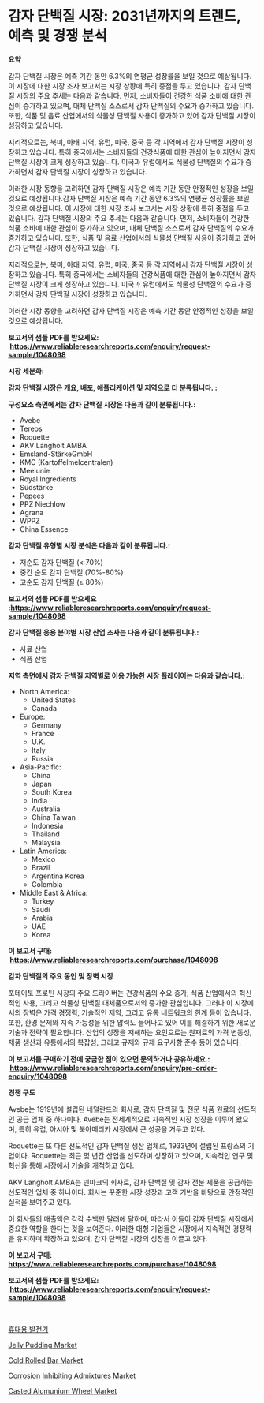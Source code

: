 <p><h1>감자 단백질 시장: 2031년까지의 트렌드, 예측 및 경쟁 분석</h1></p><p><strong>요약</strong></p>
<p><p>감자 단백질 시장은 예측 기간 동안 6.3%의 연평균 성장률을 보일 것으로 예상됩니다. 이 시장에 대한 시장 조사 보고서는 시장 상황에 특히 중점을 두고 있습니다. 감자 단백질 시장의 주요 추세는 다음과 같습니다. 먼저, 소비자들이 건강한 식품 소비에 대한 관심이 증가하고 있으며, 대체 단백질 소스로서 감자 단백질의 수요가 증가하고 있습니다. 또한, 식품 및 음료 산업에서의 식물성 단백질 사용이 증가하고 있어 감자 단백질 시장이 성장하고 있습니다.</p><p>지리적으로는, 북미, 아태 지역, 유럽, 미국, 중국 등 각 지역에서 감자 단백질 시장이 성장하고 있습니다. 특히 중국에서는 소비자들의 건강식품에 대한 관심이 높아지면서 감자 단백질 시장이 크게 성장하고 있습니다. 미국과 유럽에서도 식물성 단백질의 수요가 증가하면서 감자 단백질 시장이 성장하고 있습니다.</p><p>이러한 시장 동향을 고려하면 감자 단백질 시장은 예측 기간 동안 안정적인 성장을 보일 것으로 예상됩니다.감자 단백질 시장은 예측 기간 동안 6.3%의 연평균 성장률을 보일 것으로 예상됩니다. 이 시장에 대한 시장 조사 보고서는 시장 상황에 특히 중점을 두고 있습니다. 감자 단백질 시장의 주요 추세는 다음과 같습니다. 먼저, 소비자들이 건강한 식품 소비에 대한 관심이 증가하고 있으며, 대체 단백질 소스로서 감자 단백질의 수요가 증가하고 있습니다. 또한, 식품 및 음료 산업에서의 식물성 단백질 사용이 증가하고 있어 감자 단백질 시장이 성장하고 있습니다.</p><p>지리적으로는, 북미, 아태 지역, 유럽, 미국, 중국 등 각 지역에서 감자 단백질 시장이 성장하고 있습니다. 특히 중국에서는 소비자들의 건강식품에 대한 관심이 높아지면서 감자 단백질 시장이 크게 성장하고 있습니다. 미국과 유럽에서도 식물성 단백질의 수요가 증가하면서 감자 단백질 시장이 성장하고 있습니다.</p><p>이러한 시장 동향을 고려하면 감자 단백질 시장은 예측 기간 동안 안정적인 성장을 보일 것으로 예상됩니다.</p></p>
<p><strong>보고서의 샘플 PDF를 받으세요: &nbsp;<a href="https://www.reliableresearchreports.com/enquiry/request-sample/1048098">https://www.reliableresearchreports.com/enquiry/request-sample/1048098</a></strong></p>
<p><strong>시장 세분화:</strong></p>
<p><strong> 감자 단백질 시장은 개요, 배포, 애플리케이션 및 지역으로 더 분류됩니다. :</strong></p>
<p><strong>구성요소 측면에서는 감자 단백질 시장은 다음과 같이 분류됩니다.:</strong></p>
<p><ul><li>Avebe</li><li>Tereos</li><li>Roquette</li><li>AKV Langholt AMBA</li><li>Emsland-StärkeGmbH</li><li>KMC (Kartoffelmelcentralen)</li><li>Meelunie</li><li>Royal Ingredients</li><li>Südstärke</li><li>Pepees</li><li>PPZ Niechlow</li><li>Agrana</li><li>WPPZ</li><li>China Essence</li></ul></p>
<p><strong> 감자 단백질 유형별 시장 분석은 다음과 같이 분류됩니다.:</strong></p>
<p><ul><li>저순도 감자 단백질 (< 70%)</li><li>중간 순도 감자 단백질 (70%-80%)</li><li>고순도 감자 단백질 (≥ 80%)</li></ul></p>
<p><strong>보고서의 샘플 PDF를 받으세요 :<a href="https://www.reliableresearchreports.com/enquiry/request-sample/1048098">https://www.reliableresearchreports.com/enquiry/request-sample/1048098</a></strong></p>
<p><strong> 감자 단백질 응용 분야별 시장 산업 조사는 다음과 같이 분류됩니다.:</strong></p>
<p><ul><li>사료 산업</li><li>식품 산업</li></ul></p>
<p><strong>지역 측면에서 감자 단백질 지역별로 이용 가능한 시장 플레이어는 다음과 같습니다.:</strong></p>
<p><ul>
    <li>
        North America:
        <ul>
            <li>United States</li>
            <li>Canada</li>
        </ul>
    </li>
    <li>
        Europe:
        <ul>
            <li>Germany</li>
            <li>France</li>
            <li>U.K.</li>
            <li>Italy</li>
            <li>Russia</li>
        </ul>
    </li>
    <li>
        Asia-Pacific:
        <ul>
            <li>China</li>
            <li>Japan</li>
            <li>South Korea</li>
            <li>India</li>
            <li>Australia</li>
            <li>China Taiwan</li>
            <li>Indonesia</li>
            <li>Thailand</li>
            <li>Malaysia</li>
        </ul>
    </li>
    <li>
        Latin America:
        <ul>
            <li>Mexico</li>
            <li>Brazil</li>
            <li>Argentina Korea</li>
            <li>Colombia</li>
        </ul>
    </li>
    <li>
        Middle East & Africa:
        <ul>
            <li>Turkey</li>
            <li>Saudi</li>
            <li>Arabia</li>
            <li>UAE</li>
            <li>Korea</li>
        </ul>
    </li>
    </ul></p>
<p><strong>이 보고서 구매: &nbsp;<a href="https://www.reliableresearchreports.com/purchase/1048098">https://www.reliableresearchreports.com/purchase/1048098</a></strong></p>
<p><strong>감자 단백질의 주요 동인 및 장벽 시장</strong></p>
<p><p>포테이토 프로틴 시장의 주요 드라이버는 건강식품의 수요 증가, 식품 산업에서의 혁신적인 사용, 그리고 식물성 단백질 대체품으로서의 증가한 관심입니다. 그러나 이 시장에서의 장벽은 가격 경쟁력, 기술적인 제약, 그리고 유통 네트워크의 한계 등이 있습니다. 또한, 환경 문제와 지속 가능성을 위한 압력도 늘어나고 있어 이를 해결하기 위한 새로운 기술과 전략이 필요합니다. 산업의 성장을 저해하는 요인으로는 원재료의 가격 변동성, 제품 생산과 유통에서의 복잡성, 그리고 규제와 규제 요구사항 준수 등이 있습니다.</p></p>
<p><strong>이 보고서를 구매하기 전에 궁금한 점이 있으면 문의하거나 공유하세요.: &nbsp;<a href="https://www.reliableresearchreports.com/enquiry/pre-order-enquiry/1048098">https://www.reliableresearchreports.com/enquiry/pre-order-enquiry/1048098</a></strong></p>
<p><strong>경쟁 구도</strong></p>
<p><p>Avebe는 1919년에 설립된 네덜란드의 회사로, 감자 단백질 및 전문 식품 원료의 선도적인 공급 업체 중 하나이다. Avebe는 전세계적으로 지속적인 시장 성장을 이루어 왔으며, 특히 유럽, 아시아 및 북아메리카 시장에서 큰 성공을 거두고 있다. </p><p>Roquette는 또 다른 선도적인 감자 단백질 생산 업체로, 1933년에 설립된 프랑스의 기업이다. Roquette는 최근 몇 년간 산업을 선도하며 성장하고 있으며, 지속적인 연구 및 혁신을 통해 시장에서 기술을 개척하고 있다.</p><p>AKV Langholt AMBA는 덴마크의 회사로, 감자 단백질 및 감자 전분 제품을 공급하는 선도적인 업체 중 하나이다. 회사는 꾸준한 시장 성장과 고객 기반을 바탕으로 안정적인 실적을 보여주고 있다.</p><p>이 회사들의 매출액은 각각 수백만 달러에 달하며, 따라서 이들이 감자 단백질 시장에서 중요한 역할을 한다는 것을 보여준다. 이러한 대형 기업들은 시장에서 지속적인 경쟁력을 유지하며 확장하고 있으며, 감자 단백질 시장의 성장을 이끌고 있다.</p></p>
<p><strong>이 보고서 구매: &nbsp; <a href="https://www.reliableresearchreports.com/purchase/1048098">https://www.reliableresearchreports.com/purchase/1048098</a></strong></p>
<p><strong>보고서의 샘플 PDF를 받으세요: &nbsp;<a href="https://www.reliableresearchreports.com/enquiry/request-sample/1048098">https://www.reliableresearchreports.com/enquiry/request-sample/1048098</a></strong><strong></strong></p>
<p>&nbsp;</p>
<p><p><a href="https://github.com/hxzi07639916/Market-Research-Report-List-1/blob/main/7456050190440.md">휴대용 발전기</a></p><p><a href="https://view.publitas.com/reportprime-1/jelly-pudding-market-size-share-trends-analysis-report-by-material-by-type-by-end-user-by-region-and-segment-forecasts-2024-2031/">Jelly Pudding Market</a></p><p><a href="https://github.com/mabutironaldo/Market-Research-Report-List-3/blob/main/cold-rolled-bar-market.md">Cold Rolled Bar Market</a></p><p><a href="https://github.com/Paul14Anderson63/Market-Research-Report-List-3/blob/main/corrosion-inhibiting-admixtures-market.md">Corrosion Inhibiting Admixtures Market</a></p><p><a href="https://issuu.com/reportprime-2/docs/casted-alumunium-wheel-market-size-2030.pptx">Casted Alumunium Wheel Market</a></p></p>
